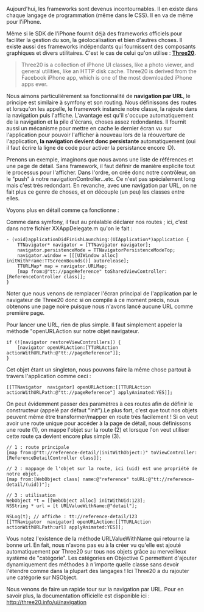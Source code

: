 
Aujourd'hui, les frameworks sont devenus incontournables. Il en existe dans chaque langage de programmation (même dans le CSS). Il en va de même pour l'iPhone.

Même si le SDK de l'iPhone fournit déjà des frameworks officiels pour faciliter la gestion du son, la géolocalisation et bien d'autres choses. Il existe aussi des frameworks indépendants qui fournissent des composants graphiques et divers utilitaires. C'est le cas de celui qu'on utilise : **[Three20][1]**.

> Three20 is a collection of iPhone UI classes, like a photo viewer, and general utilities, like an HTTP disk cache. Three20 is derived from the Facebook iPhone app, which is one of the most downloaded iPhone apps ever.

Nous aimons particulièrement sa fonctionnalité de **navigation par URL**, le principe est similaire à symfony et son routing. Nous définissons des routes et lorsqu'on les appelle, le framework instancie notre classe, la rajoute dans la navigation puis l'affiche. L'avantage est qu'il s'occupe automatiquement de la navigation et la pile d'écrans, choses assez redondantes. Il fournit aussi un mécanisme pour mettre en cache le dernier écran vu sur l'application pour pouvoir l'afficher à nouveau lors de la réouverture de l'application, **la navigation devient donc persistante** automatiquement (oui il faut écrire la ligne de code pour activer la persistance encore :D).

Prenons un exemple, imaginons que nous avons une liste de références et une page de détail. Sans framework, il faut définir de manière explicite tout le processus pour l'afficher. Dans l'ordre, on crée donc notre contrôleur, on le "push" à notre navigationController...etc. Ce n'est pas spécialement long mais c'est très redondant. En revanche, avec une navigation par URL, on ne fait plus ce genre de choses, et on découple (un peu) les classes entre elles.

Voyons plus en détail comme ça fonctionne :

Comme dans symfony, il faut au préalable déclarer nos routes ; ici, c'est dans notre fichier XXAppDelegate.m qu'on le fait :

```
- (void)applicationDidFinishLaunching:(UIApplication*)application {
    TTNavigator* navigator = [TTNavigator navigator];
    navigator.persistenceMode = TTNavigatorPersistenceModeTop;
    navigator.window = [[[UIWindow alloc] initWithFrame:TTScreenBounds()] autorelease];
    TTURLMap* map = navigator.URLMap;
    [map from:@"tt://pageReference" toSharedViewController:[ReferenceController class]];
}
```

Noter que nous venons de remplacer l'écran principal de l'application par le navigateur de Three20 donc si on compile à ce moment précis, nous obtenons une page noire puisque nous n'avons lancé aucune URL comme première page.

Pour lancer une URL, rien de plus simple. Il faut simplement appeler la méthode "openURLAction sur notre objet navigateur.

```
if (![navigator restoreViewControllers]) {
    [navigator openURLAction:[TTURLAction actionWithURLPath:@"tt://pageReference"]];
}
```

Cet objet étant un singleton, nous pouvons faire la même chose partout à travers l'application comme ceci :

```
[[TTNavigator  navigator] openURLAction:[[TTURLAction actionWithURLPath:@"tt://pageReference"] applyAnimated:YES]];
```

On peut évidemment passer des paramètres à ces routes afin de définir le constructeur (appelé par défaut "init").Le plus fort, c'est que tout nos objets peuvent même être transformer/mapper en route très facilement ! Si on veut avoir une route unique pour accéder à la page de détail, nous définissons une route (1), on mappe l'objet sur la route (2) et lorsque l'on veut utiliser cette route ça devient encore plus simple (3).

```
// 1 : route principale
[map from:@"tt://reference-detail/(initWithObject:)" toViewController:[ReferenceDetailController class]];

// 2 : mappage de l'objet sur la route, ici (uid) est une propriété de notre objet.
[map from:[WebObject class] name:@"reference" toURL:@"tt://reference-detail/(uid))"];

// 3 : utilisation
WebObject *t = [[WebObject alloc] initWithUid:123];
NSString * url = [t URLValueWithName:@"detail"];

NSLog(t); // affiche : tt://reference-detail/123
[[TTNavigator  navigator] openURLAction:[[TTURLAction actionWithURLPath:url] applyAnimated:YES]];
```

Vous notez l'existence de la méthode URLValueWithName qui retourne la bonne url. En fait, nous n'avons pas eu à la créer vu qu'elle est ajouté automatiquement par Three20 sur tous nos objets grâce au merveilleux système de "catégorie". Les catégories en Objective C permettent d'ajouter dynamiquement des méthodes à n'importe quelle classe sans devoir l'étendre comme dans la plupart des langages ! Ici Three20 a du rajouter une catégorie sur NSObject.

Nous venons de faire un rapide tour sur la navigation par URL. Pour en savoir plus, la documentation officielle est disponible ici : <http://three20.info/ui/navigation>

 [1]: http://three20.info/